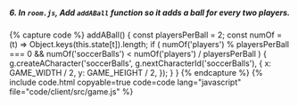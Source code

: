 ##### 6. In `room.js`, Add `addABall` function so it adds a ball for every two players.

{% capture code %}
	addABall() {
	const playersPerBall = 2;
	const numOf = (t) => Object.keys(this.state[t]).length;
	if (
		numOf('players') % playersPerBall === 0 &&
		numOf('soccerBalls') < numOf('players') / playersPerBall
	) {
		g.createACharacter('soccerBalls',
			g.nextCharacterId('soccerBalls'), {
				x: GAME_WIDTH / 2,
				y: GAME_HEIGHT / 2,
			});
	}
}
{% endcapture %}
{% include code.html copyable=true code=code lang="javascript" file="code/client/src/game.js" %}
